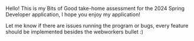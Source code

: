 Hello! This is my Bits of Good take-home assessment for the 2024 Spring Developer application, I hope you enjoy my application!

Let me know if there are issues running the program or bugs, every feature should be implemented besides the webworkers bullet :)
